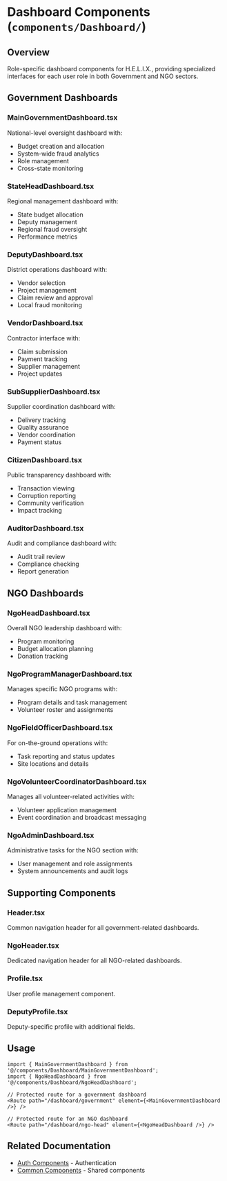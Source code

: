 # Dashboard Components (`components/Dashboard/`)

## Overview

Role-specific dashboard components for H.E.L.I.X., providing specialized interfaces for each user role in both Government and NGO sectors.

## Government Dashboards

### MainGovernmentDashboard.tsx
National-level oversight dashboard with:
- Budget creation and allocation
- System-wide fraud analytics
- Role management
- Cross-state monitoring

### StateHeadDashboard.tsx
Regional management dashboard with:
- State budget allocation
- Deputy management
- Regional fraud oversight
- Performance metrics

### DeputyDashboard.tsx
District operations dashboard with:
- Vendor selection
- Project management
- Claim review and approval
- Local fraud monitoring

### VendorDashboard.tsx
Contractor interface with:
- Claim submission
- Payment tracking
- Supplier management
- Project updates

### SubSupplierDashboard.tsx
Supplier coordination dashboard with:
- Delivery tracking
- Quality assurance
- Vendor coordination
- Payment status

### CitizenDashboard.tsx
Public transparency dashboard with:
- Transaction viewing
- Corruption reporting
- Community verification
- Impact tracking

### AuditorDashboard.tsx
Audit and compliance dashboard with:
- Audit trail review
- Compliance checking
- Report generation

## NGO Dashboards

### NgoHeadDashboard.tsx
Overall NGO leadership dashboard with:
- Program monitoring
- Budget allocation planning
- Donation tracking

### NgoProgramManagerDashboard.tsx
Manages specific NGO programs with:
- Program details and task management
- Volunteer roster and assignments

### NgoFieldOfficerDashboard.tsx
For on-the-ground operations with:
- Task reporting and status updates
- Site locations and details

### NgoVolunteerCoordinatorDashboard.tsx
Manages all volunteer-related activities with:
- Volunteer application management
- Event coordination and broadcast messaging

### NgoAdminDashboard.tsx
Administrative tasks for the NGO section with:
- User management and role assignments
- System announcements and audit logs

## Supporting Components

### Header.tsx
Common navigation header for all government-related dashboards.

### NgoHeader.tsx
Dedicated navigation header for all NGO-related dashboards.

### Profile.tsx
User profile management component.

### DeputyProfile.tsx
Deputy-specific profile with additional fields.


## Usage

```tsx
import { MainGovernmentDashboard } from '@/components/Dashboard/MainGovernmentDashboard';
import { NgoHeadDashboard } from '@/components/Dashboard/NgoHeadDashboard';

// Protected route for a government dashboard
<Route path="/dashboard/government" element={<MainGovernmentDashboard />} />

// Protected route for an NGO dashboard
<Route path="/dashboard/ngo-head" element={<NgoHeadDashboard />} />
```

## Related Documentation

- [Auth Components](../Auth/README.md) - Authentication
- [Common Components](../common/README.md) - Shared components

